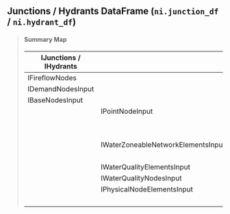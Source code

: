 ## Junctions / Hydrants DataFrame (`ni.junction_df` / `ni.hydrant_df`) 

> #### **Summary Map**
> | IJunctions / IHydrants | | |
> ------------------------| -- | -- |
> | IFireflowNodes | | |
> | IDemandNodesInput | | |
> | IBaseNodesInput | | |
> |  | IPointNodeInput | |
> |  |  | IActiveElementsInput |
> |  |  | IElementsInput |
> |  | IWaterZoneableNetworkElementsInput | |
> |  |  | IActiveElementsInput |
> |  | IWaterQualityElementsInput | |
> |  | IWaterQualityNodesInput | |
> |  | IPhysicalNodeElementsInput | |
> |  |  | IPointNodesInput |
